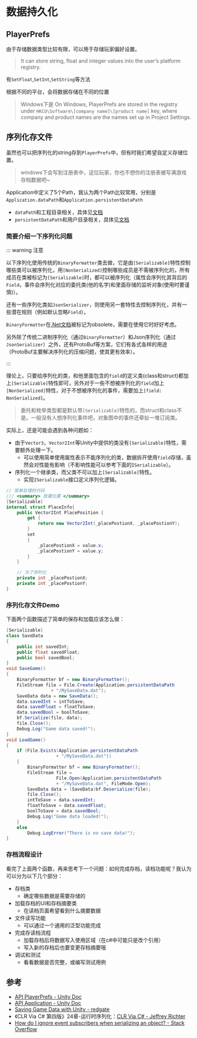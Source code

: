 # 数据持久化

## PlayerPrefs

由于存储数据类型比较有限，可以用于存储玩家偏好设置。
> It can store string, float and integer values into the user’s platform registry.

有`SetFloat`,`SetInt`,`SetString`等方法

根据不同的平台，会将数据存储在不同的位置
> Windows下是 On Windows, PlayerPrefs are stored in the registry under `HKCU\Software\[company name]\[product name]` key, where company and product names are the names set up in Project Settings.

## 序列化存文件

虽然也可以把序列化的string存到`PlayerPrefs`中，但有时我们希望自定义存储位置。
> windows下会写到注册表中，这位玩家，你也不想你的注册表被写满游戏存档数据吧~

Application中定义了5个Path，我认为两个Path比较常用，分别是`Application.dataPath`和`Application.persistentDataPath`
- `dataPath`和工程目录相关，具体见[文档](https://docs.unity3d.com/ScriptReference/Application-dataPath.html)
- `persistentDataPath`和用户目录相关，具体见[文档](https://docs.unity3d.com/ScriptReference/Application-persistentDataPath.html)

### 简要介绍一下序列化问题

::: warning 注意

以下序列化使用传统的`BinaryFormatter`类去做，它是由`[Serializable]`特性控制哪些类可以被序列化，用`[NonSerialized]`控制哪些成员是不需被序列化的，所有成员在类被标记为`[Serializable]`时，都可以被序列化（属性会序列化其背后的`Field`，事件会序列化对应的委托类(他的名字)和里面存储的监听对象(使用时要谨慎)）。

还有一些序列化类如`JsonSerializer`，则使用另一套特性去控制序列化，并有一些潜在规则（例如默认忽略`Field`）。

`BinaryFormatter`在[.Net文档](https://learn.microsoft.com/zh-cn/dotnet/standard/serialization/binaryformatter-security-guide)被标记为obsolete，需要在使用它时好好考虑。

另外除了传统二进制序列化（通过`BinaryFormatter`）和Json序列化（通过`JsonSerializer`）之外，还有ProtoBuf等方案，它们有各式各样的用途（ProtoBuf主要解决序列化的压缩问题，使其更有效率）。

:::


理论上，只要给序列化的类，和他里面包含的`field`的定义类(class和struct)都加上`[Serializable]`特性即可，另外对于一些不想被序列化的`field`加上`[NonSerialized]`特性，对于不想被序列化的事件，需要加上`[field: NonSerialized]`。
> 委托和枚举类型都是默认带`[Serializable]`特性的，而struct和class不是。一般没有人想序列化事件吧，对象图中的事件还牵扯一堆订阅类。

实际上，还是可能会遇到各种问题如：
- 由于`Vector3`，`Vector2Int`等Unity中提供的类没有`[Serializable]`特性，需要额外处理一下。
	- 可以使用简单使用属性表示不能序列化的类，数据拆开使用`field`存储，虽然会对性能有影响（不影响性能可以参考下面的`ISerializable`）。
- 序列化一个继承类，而父类不可以加上`[Serializable]`特性。
	- 实现`ISerializable`接口定义序列化逻辑。

``` csharp
// 简单处理的代码
/// <summary> 放置位置 </summary>
[Serializable]
internal struct PlaceInfo{
	public Vector2Int PlacePosition { 
		get { 
			return new Vector2Int(_placePostionX, _placePostionY);
		}
		set
		{
			_placePostionX = value.x;
			_placePostionY = value.y;
		}
	}

	// 为了序列化
	private int _placePostionX;
	private int _placePostionY;
}
```

### 序列化存文件Demo

下面两个函数描述了简单的保存和加载应该怎么做：

```csharp
[Serializable]
class SaveData
{
    public int savedInt;
    public float savedFloat;
    public bool savedBool;
}
void SaveGame()
{
	BinaryFormatter bf = new BinaryFormatter(); 
	FileStream file = File.Create(Application.persistentDataPath 
                 + "/MySaveData.dat"); 
	SaveData data = new SaveData();
	data.savedInt = intToSave;
	data.savedFloat = floatToSave;
	data.savedBool = boolToSave;
	bf.Serialize(file, data);
	file.Close();
	Debug.Log("Game data saved!");
}
void LoadGame()
{
	if (File.Exists(Application.persistentDataPath 
                   + "/MySaveData.dat"))
	{
		BinaryFormatter bf = new BinaryFormatter();
		FileStream file = 
                   File.Open(Application.persistentDataPath 
                   + "/MySaveData.dat", FileMode.Open);
		SaveData data = (SaveData)bf.Deserialize(file);
		file.Close();
		intToSave = data.savedInt;
		floatToSave = data.savedFloat;
		boolToSave = data.savedBool;
		Debug.Log("Game data loaded!");
	}
	else
		Debug.LogError("There is no save data!");
}
```

### 存档流程设计

看完了上面两个函数，再来思考下一个问题：如何完成存档，读档功能呢？我认为可以分为以下几个部分：
- 存档类
    - 确定哪些数据是需要存储的
- 加载存档的UI和存档摘要类
    - 在读档页面希望看到什么摘要数据
- 文件读写功能
    - 可以通过一个通用的泛型功能完成
- 完成存读档流程
    - 加载存档后将数据写入使用区域（在c#中可能只是改个引用）
    - 写入新的存档后也要变更存档摘要哦
- 调试和测试
    - 看看数据是否完整，或编写测试用例


## 参考
- [API PlayerPrefs - Unity Doc](https://docs.unity3d.com/ScriptReference/PlayerPrefs.html)
- [API Application - Unity Doc](https://docs.unity3d.com/ScriptReference/Application.html)
- [Saving Game Data with Unity - redgate](https://www.red-gate.com/simple-talk/development/dotnet-development/saving-game-data-with-unity/)
- 《CLR Via C# 第四版》24章-运行时序列化：[CLR Via C# - Jeffrey Richter](https://book.douban.com/subject/26285940/)
- [How do I ignore event subscribers when serializing an object? - Stack Overflow](https://stackoverflow.com/questions/1173667/how-do-i-ignore-event-subscribers-when-serializing-an-object)
